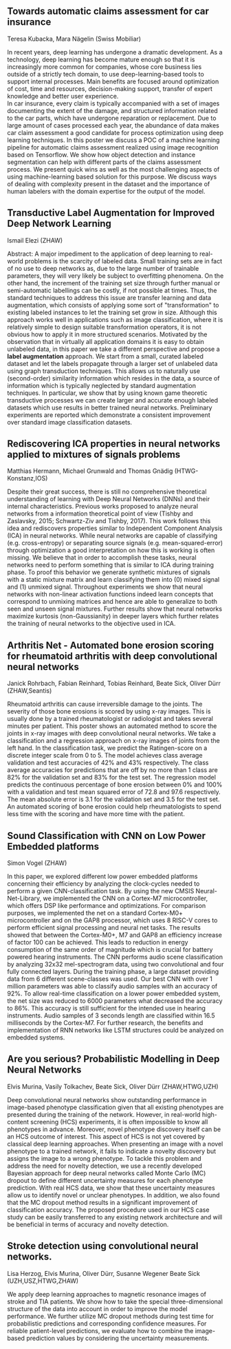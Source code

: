 ## Towards automatic claims assessment for car insurance
Teresa Kubacka, Mara Nägelin (Swiss Mobiliar)

In recent years, deep learning has undergone a dramatic development. As a technology, deep learning has become mature enough so that it is increasingly more common for companies, whose core business lies outside of a strictly tech domain, to use deep-learning-based tools to support internal processes. Main benefits are focused around optimization of cost, time and resources, decision-making support, transfer of expert knowledge and better user experience.   
In car insurance, every claim is typically accompanied with a set of images documenting the extent of the damage, and structured information related to the car parts, which have undergone reparation or replacement. Due to large amount of cases processed each year, the abundance of data makes car claim assessment a good candidate for process optimization using deep learning techniques. 
In this poster we discuss a POC of a machine learning pipeline for automatic claims assessment realized using image recognition based on Tensorflow. We show how object detection and instance segmentation can help with different parts of the claims assessment process. We present quick wins as well as the most challenging aspects of using machine-learning based solution for this purpose. We discuss ways of dealing with complexity present in the dataset and the importance of human labelers with the domain expertise for the output of the model.

## Transductive Label Augmentation for Improved Deep Network Learning
Ismail Elezi (ZHAW)

Abstract: A major impediment to the application of deep learning to real-world problems is the scarcity of labeled data. Small training sets are in fact of no use to deep networks as, due to the large number of trainable parameters, they will very likely be subject to overfitting phenomena. On the other hand, the increment of the training set size through further manual or semi-automatic labellings can be costly, if not possible at times. Thus, the standard techniques to address this issue are transfer learning and data augmentation, which consists of applying some sort of "transformation" to existing labeled instances to let the training set grow in size. Although this approach works well in applications such as image classification, where it is relatively simple to design suitable transformation operators, it is not obvious how to apply it in more structured scenarios. Motivated by the observation that in virtually all application domains it is easy to obtain unlabeled data, in this paper we take a different perspective and propose a **label augmentation** approach. We start from a small, curated labeled dataset and let the labels propagate through a larger set of unlabeled data using graph transduction techniques. This allows us to naturally use (second-order) similarity information which resides in the data, a source of information which is typically neglected by standard augmentation techniques. In particular, we show that by using known game theoretic transductive processes we can create larger and accurate enough labeled datasets which use results in better trained neural networks. Preliminary experiments are reported which demonstrate a consistent improvement over standard image classification datasets.

## Rediscovering ICA properties in neural networks applied to mixtures of signals problems
Matthias Hermann, Michael Grunwald and Thomas Gnädig (HTWG-Konstanz,IOS)

Despite their great success, there is still no comprehensive theoretical 
understanding of learning with Deep Neural Networks (DNNs) and their 
internal characteristics.  Previous works proposed to analyze neural 
networks from a information theoretical point of view (Tishby and 
Zaslavsky, 2015; Schwartz-Ziv and Tishby, 2017).
This work follows this idea and rediscovers properties similar to 
Independent Component Analysis (ICA) in neural networks.
While neural networks are capable of classifying (e.g. cross-entropy) or 
separating source signals (e.g. mean-squared-error) through optimization 
a good interpretation on how this is working is often missing. We 
believe that in order to accomplish these tasks, neural networks need to 
perform something that is similar to ICA during training phase. To proof 
this behavior we generate synthetic mixtures of signals with a static 
mixture matrix and learn classifying them into (0) mixed signal and (1) 
unmixed signal. Throughout experiments we show that neural networks with 
non-linear activation functions indeed learn concepts that correspond to 
unmixing matrices and hence are able to generalize to both seen and 
unseen signal mixtures. Further results show that neural networks 
maximize kurtosis (non-Gaussianity) in deeper layers which further 
relates the training of neural networks to the objective used in ICA.

## Arthritis Net - Automated bone erosion scoring for rheumatoid arthritis with deep convolutional neural networks
Janick Rohrbach, Fabian Reinhard, Tobias Reinhard, Beate Sick, Oliver Dürr (ZHAW,Seantis)

Rheumatoid arthritis can cause irreversible damage to the joints. The severity of those bone erosions is scored by using x-ray images. This is usually done by a trained rheumatologist or radiologist and takes several minutes per patient. 
This poster shows an automated method to score the joints in x-ray images with deep convolutional neural networks. We take a classification and a regression approach on x-ray images of joints from the left hand. In the classification task, we predict the Ratingen-score on a discrete integer scale from 0 to 5. 
The model achieves class average validation and test accuracies of 42% and 43% respectively. The class average accuracies for predictions that are off by no more than 1 class are 82% for the validation set and 83% for the test set. 
The regression model predicts the continuous percentage of bone erosion between 0% and 100% with a validation and test mean squared error of 72.8 and 97.6 respectively. The mean absolute error is 3.1 for the validation set and 3.5 for the test set. 
An automated scoring of bone erosion could help rheumatologists to spend less time with the scoring and have more time with the patient.

## Sound Classification with CNN on Low Power Embedded platforms
Simon Vogel (ZHAW) 

In this paper, we explored different low power embedded platforms concerning their efficiency by analyzing the clock-cycles needed to perform a given CNN-classification task. By using the new CMSIS Neural-Net-Library, we implemented the CNN on a Cortex-M7 microcontroller, which offers DSP like performance and optimizations. For comparison purposes, we implemented the net on a standard Cortex-M0+ microcontroller and on the GAP8 processor, which uses 8 RISC-V cores to perform efficient signal processing and neural net tasks. The results showed that between the Cortex-M0+, M7 and GAP8 an efficiency increase of factor 100 can be achieved. This leads to reduction in energy consumption of the same order of magnitude which is crucial for battery powered hearing instruments.
The CNN performs audio scene classification by analyzing 32x32 mel-spectrogram data, using two convolutional and four fully connected layers. During the training phase, a large dataset providing data from 6 different scene-classes was used. Our best CNN with over 1 million parameters was able to classify audio samples with an accuracy of 92%. To allow real-time classification on a lower power embedded system, the net size was reduced to 6000 parameters what decreased the accuracy to 86%. This accuracy is still sufficient for the intended use in hearing instruments. Audio samples of 3 seconds length are classified within 16.5 milliseconds by the Cortex-M7.
For further research, the benefits and implementation of RNN networks like LSTM structures could be analyzed on embedded systems.


## Are you serious? Probabilistic Modelling in Deep Neural Networks
Elvis Murina, Vasily Tolkachev, Beate Sick, Oliver Dürr (ZHAW,HTWG,UZH)

Deep convolutional neural networks show outstanding performance in image-based phenotype classification given that all existing phenotypes are presented during the training of the network. However, in real-world high-content screening (HCS) experiments, it is often impossible to know all phenotypes in advance. Moreover, novel phenotype discovery itself can be an HCS outcome of interest. This aspect of HCS is not yet covered by classical deep learning approaches. When presenting an image with a novel phenotype to a trained network, it fails to indicate a novelty discovery but assigns the image to a wrong phenotype. To tackle this problem and address the need for novelty detection, we use a recently developed Bayesian approach for deep neural networks called Monte Carlo (MC) dropout to define different uncertainty measures for each phenotype prediction. With real HCS data, we show that these uncertainty measures allow us to identify novel or unclear phenotypes. In addition, we also found that the MC dropout method results in a significant improvement of classification accuracy. The proposed procedure used in our HCS case study can be easily transferred to any existing network architecture and will be beneficial in terms of accuracy and novelty detection.

## Stroke detection using convolutional neural networks.
Lisa Herzog, Elvis Murina, Oliver Dürr, Susanne Wegener Beate Sick (UZH,USZ,HTWG,ZHAW)

We apply deep learning approaches to magnetic resonance images of stroke and TIA patients. We show how to take the special three-dimensional structure of the data into account in order to improve the model performance. We further utilize MC dropout methods during test time for probabilistic predictions and corresponding confidence measures. For reliable patient-level predictions, we evaluate how to combine the image-based prediction values by considering the uncertainty measurements.
